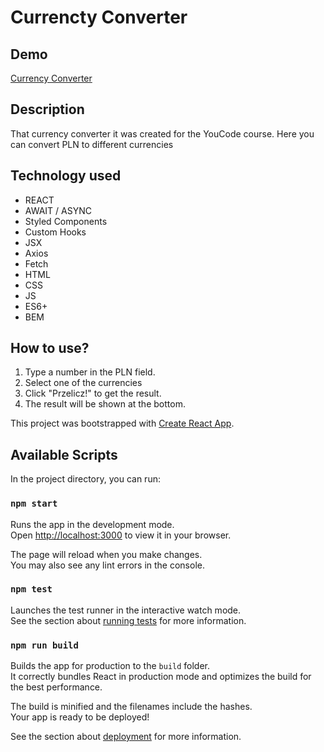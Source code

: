 # Currencty Converter

## Demo

[Currency Converter](https://damian-niklasinski.github.io/currency-converter-react/)

## Description

That currency converter it was created for the YouCode course.
Here you can convert PLN to different currencies

## Technology used

- REACT
- AWAIT / ASYNC
- Styled Components
- Custom Hooks
- JSX
- Axios
- Fetch
- HTML
- CSS
- JS
- ES6+
- BEM

## How to use?

1. Type a number in the PLN field.
2. Select one of the currencies
3. Click "Przelicz!" to get the result.
3. The result will be shown at the bottom.


This project was bootstrapped with [Create React App](https://github.com/facebook/create-react-app).

## Available Scripts

In the project directory, you can run:

### `npm start`

Runs the app in the development mode.\
Open [http://localhost:3000](http://localhost:3000) to view it in your browser.

The page will reload when you make changes.\
You may also see any lint errors in the console.

### `npm test`

Launches the test runner in the interactive watch mode.\
See the section about [running tests](https://facebook.github.io/create-react-app/docs/running-tests) for more information.

### `npm run build`

Builds the app for production to the `build` folder.\
It correctly bundles React in production mode and optimizes the build for the best performance.

The build is minified and the filenames include the hashes.\
Your app is ready to be deployed!

See the section about [deployment](https://facebook.github.io/create-react-app/docs/deployment) for more information.
